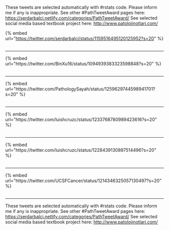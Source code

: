 

These tweets are selected automatically with #rstats code. Please inform me if any is inappropriate.
See other #PathTweetAward pages here: https://serdarbalci.netlify.com/categories/PathTweetAward/ 
See selected social media based textbook project here: http://www.patolojinotlari.com/

{% embed url="https://twitter.com/serdarbalci/status/1159516495120125952?s=20" %}<br>
<br>
<hr>
{% embed url="https://twitter.com/BinXu16/status/1094939383323598848?s=20" %}<br>
<br>
<hr>
{% embed url="https://twitter.com/PathologySayah/status/1259629744598941701?s=20" %}<br>
<br>
<hr>
{% embed url="https://twitter.com/luishcruzc/status/1233768780989423616?s=20" %}<br>
<br>
<hr>
{% embed url="https://twitter.com/luishcruzc/status/1228439130897514496?s=20" %}<br>
<br>
<hr>
{% embed url="https://twitter.com/UCSFCancer/status/1214346325057130497?s=20" %}<br>
<br>
<hr>


These tweets are selected automatically with #rstats code. Please inform me if any is inappropriate.
See other #PathTweetAward pages here: https://serdarbalci.netlify.com/categories/PathTweetAward/ 
See selected social media based textbook project here: http://www.patolojinotlari.com/
